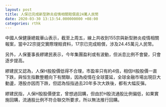 ```yaml
---
layout: post
title: 人保已完成新型肺炎疫情相關賠償逾24萬人民幣
date: 2020-03-30 13:13:54.000000000 +08:00
categories: rthk
---
```


中國人保健康總裁華山表示，截至上周五，線上共收到155宗與新型肺炎疫情相關報案，當中22宗提交實際理賠資料，17宗已完成賠償，涉及24.45萬元人民幣。

另外，人保董事長繆建民表示，今年集團盈利或有波動，但派息比例不會變，只會逐步提高。

繆建民又認為，人保H股股價低得不合理，市盈率只有約4倍，相信H股股價一直下跌，與恒生指數整體向下有關聯，因為疫情在全球蔓延，全球金融市場出現巨大動盪，港股亦因而下跌，但認為恒指過去20年多次大跌後，都有大幅反彈。

繆建民指，人保H股股價便宜，曾想過回購，但由於H股流通股比例偏低，如果實施回購，流通股比例不符合聯交所要求，所以無法推行回購。

